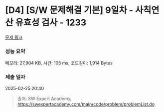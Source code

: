 # [D4] [S/W 문제해결 기본] 9일차 - 사칙연산 유효성 검사 - 1233 

[문제 링크](https://swexpertacademy.com/main/code/problem/problemDetail.do?contestProbId=AV141176AIwCFAYD) 

### 성능 요약

메모리: 27,904 KB, 시간: 105 ms, 코드길이: 1,914 Bytes

### 제출 일자

2025-02-25 20:40



> 출처: SW Expert Academy, https://swexpertacademy.com/main/code/problem/problemList.do